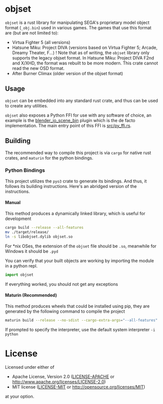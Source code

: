 # objset

`objset` is a rust library for manipulating SEGA's proprietary model object format (`_obj.bin`) used in various games.
The games that use this format are (but are not limited to):
+ Virtua Fighter 5 (all versions)
+ Hatsune Miku: Project DIVA (versions based on Virtua Fighter 5; Arcade, Dreamy Theater, F...)
! Note that as of writing, the `objset` library only supports the legacy objset format. In Hatsune Miku: Project DIVA F2nd and X/XHD, the format was rebuilt to be more modern. This crate cannot read the new OSD format. 
+ After Burner Climax (older version of the objset format)

## Usage

`objset` can be embedded into any standard rust crate, and thus can be used to create any utilities.

`objset` also exposes a Python FFI for use with any software of choice, an example is the [blender_io_scene_bin](https://github.com/Waelwindows/blender_io_scene_bin) plugin which is the de facto implementation. The main entry point of this FFI is [src/py_ffi.rs](https://github.com/Waelwindows/objset/blob/master/src/py_ffi.rs).
 
## Building

The recommended way to compile this project is via `cargo` for native rust crates, and `maturin` for the python bindings.

### Python Bindings

This project utilizes the `pyo3` crate to generate its bindings. And thus, it follows its building instructions. Here's an abridged version of the instructions.

#### Manual 

This method produces a dynamically linked library, which is useful for development

``` sh
cargo build --release --all-features
mv ./target/release/
ln -s libobjset.dylib objset.so
```

For *nix OSes, the extension of the `objset` file should be `.so`, meanwhile for Windows it should be `.pyd`

You can verify that your built objects are working by importing the module in a python repl.

``` python
import objset
```

If everything worked, you should not get any exceptions

#### Maturin (Recommended)

This method produces wheels that could be installed using pip, they are generated by the following command to compile the project

``` sh
maturin build --release --no-sdist --cargo-extra-args="--all-features"
```

If prompted to specify the interpreter, use the default system interpreter `-i python`

# License

Licensed under either of

 * Apache License, Version 2.0
   ([LICENSE-APACHE](LICENSE-APACHE) or http://www.apache.org/licenses/LICENSE-2.0)
 * MIT license
   ([LICENSE-MIT](LICENSE-MIT) or http://opensource.org/licenses/MIT)

at your option.
